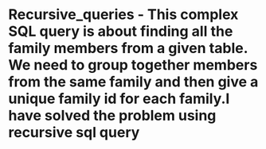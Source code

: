 # Recursive_queries - This complex SQL query is about finding all the family members from a given table. We need to group together members from the same family and then give a unique family id for each family.I have solved the problem using recursive sql query
